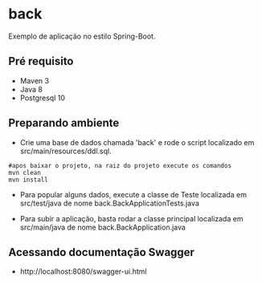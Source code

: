 # back

Exemplo de aplicação no estilo Spring-Boot.

## Pré requisito
- Maven 3
- Java 8
- Postgresql 10

## Preparando ambiente

- Crie uma base de dados chamada 'back' e rode o script localizado em src/main/resources/ddl.sql.
  
```
#apos baixar o projeto, na raiz do projeto execute os comandos
mvn clean 
mvn install 

```

- Para popular alguns dados, execute a classe de Teste localizada em src/test/java de nome back.BackApplicationTests.java

- Para subir a aplicação, basta rodar a classe principal localizada em src/main/java de nome back.BackApplication.java
 
## Acessando documentação Swagger 

- http://localhost:8080/swagger-ui.html

